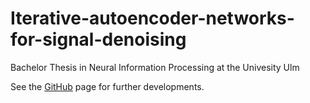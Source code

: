 # Iterative-autoencoder-networks-for-signal-denoising
Bachelor Thesis in Neural Information Processing at the Univesity Ulm

See the [GitHub]( https://hickmannlautaro.github.io/Iterative-autoencoder-networks-for-signal-denoising/) page for further developments.
